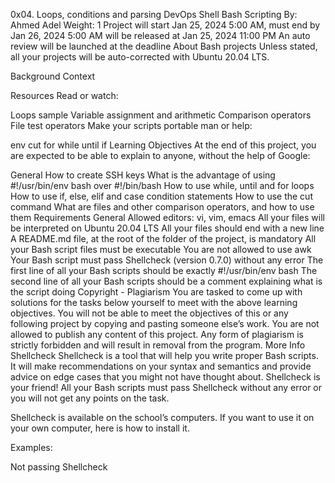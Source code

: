 0x04. Loops, conditions and parsing DevOps Shell Bash Scripting By: Ahmed
Adel Weight: 1 Project will start Jan 25, 2024 5:00 AM, must end by Jan 26, 2024 5:00 AM will be released at Jan 25, 2024 11:00 PM An auto review will be launched at the deadline About Bash projects Unless stated, all your projects will be auto-corrected with Ubuntu 20.04 LTS.

Background Context

Resources Read or watch:

Loops sample Variable assignment and arithmetic Comparison operators File test operators Make your scripts portable man or help:

env cut for while until if Learning Objectives At the end of this project, you are expected to be able to explain to anyone, without the help of Google:

General How to create SSH keys What is the advantage of using #!/usr/bin/env bash over #!/bin/bash How to use while, until and for loops How to use if, else, elif and case condition statements How to use the cut command What are files and other comparison operators, and how to use them Requirements General Allowed editors: vi, vim, emacs All your files will be interpreted on Ubuntu 20.04 LTS All your files should end with a new line A README.md file, at the root of the folder of the project, is mandatory All your Bash script files must be executable You are not allowed to use awk Your Bash script must pass Shellcheck (version 0.7.0) without any error The first line of all your Bash scripts should be exactly #!/usr/bin/env bash The second line of all your Bash scripts should be a comment explaining what is the script doing Copyright - Plagiarism You are tasked to come up with solutions for the tasks below yourself to meet with the above learning objectives. You will not be able to meet the objectives of this or any following project by copying and pasting someone else’s work. You are not allowed to publish any content of this project. Any form of plagiarism is strictly forbidden and will result in removal from the program. More Info Shellcheck Shellcheck is a tool that will help you write proper Bash scripts. It will make recommendations on your syntax and semantics and provide advice on edge cases that you might not have thought about. Shellcheck is your friend! All your Bash scripts must pass Shellcheck without any error or you will not get any points on the task.

Shellcheck is available on the school’s computers. If you want to use it on your own computer, here is how to install it.

Examples:

Not passing Shellcheck
